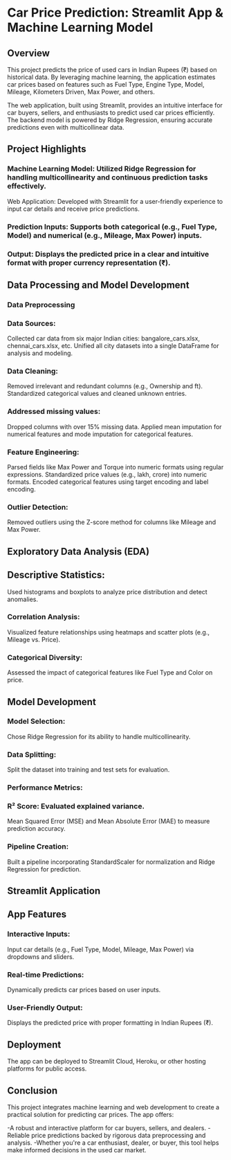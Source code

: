 # Car Price Prediction: Streamlit App & Machine Learning Model
## Overview
This project predicts the price of used cars in Indian Rupees (₹) based on historical data. By leveraging machine learning, the application estimates car prices based on features such as Fuel Type, Engine Type, Model, Mileage, Kilometers Driven, Max Power, and others.

The web application, built using Streamlit, provides an intuitive interface for car buyers, sellers, and enthusiasts to predict used car prices efficiently. The backend model is powered by Ridge Regression, ensuring accurate predictions even with multicollinear data.

## Project Highlights
### Machine Learning Model: Utilized Ridge Regression for handling multicollinearity and continuous prediction tasks effectively.
Web Application: Developed with Streamlit for a user-friendly experience to input car details and receive price predictions.
### Prediction Inputs: Supports both categorical (e.g., Fuel Type, Model) and numerical (e.g., Mileage, Max Power) inputs.
### Output: Displays the predicted price in a clear and intuitive format with proper currency representation (₹).
## Data Processing and Model Development
### Data Preprocessing
### Data Sources:

Collected car data from six major Indian cities: bangalore_cars.xlsx, chennai_cars.xlsx, etc.
Unified all city datasets into a single DataFrame for analysis and modeling.
### Data Cleaning:

Removed irrelevant and redundant columns (e.g., Ownership and ft).
Standardized categorical values and cleaned unknown entries.
### Addressed missing values:
Dropped columns with over 15% missing data.
Applied mean imputation for numerical features and mode imputation for categorical features.
### Feature Engineering:

Parsed fields like Max Power and Torque into numeric formats using regular expressions.
Standardized price values (e.g., lakh, crore) into numeric formats.
Encoded categorical features using target encoding and label encoding.
### Outlier Detection:

Removed outliers using the Z-score method for columns like Mileage and Max Power.
## Exploratory Data Analysis (EDA)
## Descriptive Statistics:

Used histograms and boxplots to analyze price distribution and detect anomalies.
### Correlation Analysis:

Visualized feature relationships using heatmaps and scatter plots (e.g., Mileage vs. Price).
### Categorical Diversity:

Assessed the impact of categorical features like Fuel Type and Color on price.
## Model Development
### Model Selection:

Chose Ridge Regression for its ability to handle multicollinearity.
### Data Splitting:

Split the dataset into training and test sets for evaluation.
### Performance Metrics:

### R² Score: Evaluated explained variance.
Mean Squared Error (MSE) and Mean Absolute Error (MAE) to measure prediction accuracy.
### Pipeline Creation:

Built a pipeline incorporating StandardScaler for normalization and Ridge Regression for prediction.
## Streamlit Application
## App Features
### Interactive Inputs:

Input car details (e.g., Fuel Type, Model, Mileage, Max Power) via dropdowns and sliders.
### Real-time Predictions:

Dynamically predicts car prices based on user inputs.
### User-Friendly Output:

Displays the predicted price with proper formatting in Indian Rupees (₹).

## Deployment
The app can be deployed to Streamlit Cloud, Heroku, or other hosting platforms for public access.
## Conclusion
This project integrates machine learning and web development to create a practical solution for predicting car prices. The app offers:

-A robust and interactive platform for car buyers, sellers, and dealers.
-Reliable price predictions backed by rigorous data preprocessing and analysis.
-Whether you're a car enthusiast, dealer, or buyer, this tool helps make informed decisions in the used car market.

